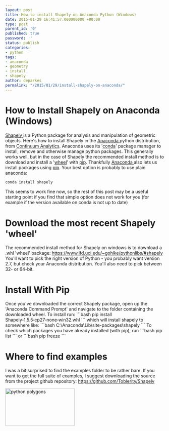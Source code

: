 ```yaml
---
layout: post
title: How to install Shapely on Anaconda Python (Windows)
date: 2015-01-29 16:41:57.000000000 +00:00
type: post
parent_id: '0'
published: true
password: ''
status: publish
categories:
- python
tags:
- anaconda
- geometry
- install
- shapely
author: deparkes
permalink: "/2015/01/29/install-shapely-on-anaconda/"
---
```

<h1>How to Install Shapely on Anaconda (Windows)</h1>
<a href="https://pypi.python.org/pypi/Shapely">Shapely </a>is a Python package for analysis and manipulation of geometric objects.
Here's how to install Shapely in the <a href="https://store.continuum.io/cshop/anaconda/">Anaconda </a>python distribution, from <a href="https://www.continuum.io/">Continuum Analytics</a>.
Anaconda uses its '<a href="https://conda.pydata.org/docs/">conda</a>' package manager to install, remove and otherwise manage python packages. This generally works well, but in the case of Shapely the recommended install method is to download and install a '<a href="https://wheel.readthedocs.org/en/latest/">wheel</a>' with <a href="https://pypi.python.org/pypi/pip">pip</a>.
Thankfully <a href="https://store.continuum.io/cshop/anaconda/">Anaconda </a>also lets us install packages using <a href="https://pypi.python.org/pypi/pip">pip</a>.
Your best option is probably to use plain anaconda:

```python
conda install shapely
```

This seems to work fine now, so the rest of this post may be a useful starting point if you find that simple option does not work for you (for example if the version available on conda is not up to date)
<h1>Download the most recent Shapely 'wheel'</h1>
The recommended install method for Shapely on windows is to download a .whl 'wheel' package: <a href="https://www.lfd.uci.edu/~gohlke/pythonlibs/#shapely">https://www.lfd.uci.edu/~gohlke/pythonlibs/#shapely</a>
You'll want to pick the right version of Python - you probably want version 2.7, but check your Anaconda distribution. You'll also need to pick between 32- or 64-bit.
<h1>Install With Pip</h1>
Once you've downloaded the correct Shapely package, open up the 'Anaconda Command Prompt' and navigate to the folder containing the downloaded wheel.
To install run:
```bash
pip install Shapely‑1.5.5‑cp27‑none‑win32.whl
```
which will install shapely to somewhere like:
```bash
C:\Anaconda\Lib\site-packages\shapely
```
To check which packages you have already installed (with pip), run
```bash
pip list
```
or
```bash
pip freeze
```
<h1>Where to find examples</h1>
I was a bit surprised to find the examples folder to be rather bare.
If you want to get the full suite of examples, I suggest downloading the source from the project github repository: <a href="https://github.com/Toblerity/Shapely">https://github.com/Toblerity/Shapely</a>

<a href="{{site.baseurl}}/python-polygons/"><img class="aligncenter wp-image-1479" src="{{site.baseurl}}/assets/2015/01/path4186-300x162.png" alt="python polygons" width="220" height="119"></a>
